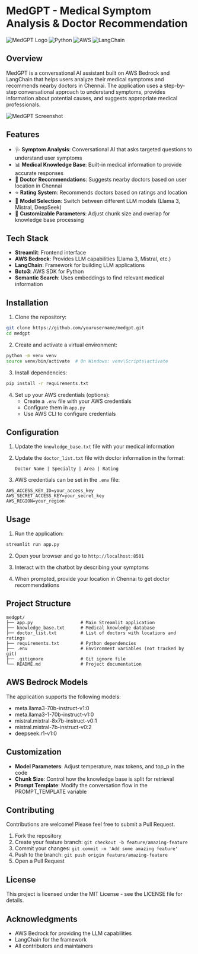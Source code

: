# MedGPT - Medical Symptom Analysis & Doctor Recommendation

![MedGPT Logo](https://img.shields.io/badge/MedGPT-🧠-brightgreen)
![Python](https://img.shields.io/badge/Python-3.8%2B-blue)
![AWS](https://img.shields.io/badge/AWS-Bedrock-orange)
![LangChain](https://img.shields.io/badge/LangChain-0.0.311-green)

## Overview

MedGPT is a conversational AI assistant built on AWS Bedrock and LangChain that helps users analyze their medical symptoms and recommends nearby doctors in Chennai. The application uses a step-by-step conversational approach to understand symptoms, provides information about potential causes, and suggests appropriate medical professionals.

![MedGPT Screenshot](https://user-images.githubusercontent.com/yourUsername/your-repo/assets/screenshot.png)

## Features

- 🩺 **Symptom Analysis**: Conversational AI that asks targeted questions to understand user symptoms
- 📊 **Medical Knowledge Base**: Built-in medical information to provide accurate responses
- 🏥 **Doctor Recommendations**: Suggests nearby doctors based on user location in Chennai
- ⭐ **Rating System**: Recommends doctors based on ratings and location
- 🔄 **Model Selection**: Switch between different LLM models (Llama 3, Mistral, DeepSeek)
- 🧩 **Customizable Parameters**: Adjust chunk size and overlap for knowledge base processing

## Tech Stack

- **Streamlit**: Frontend interface
- **AWS Bedrock**: Provides LLM capabilities (Llama 3, Mistral, etc.)
- **LangChain**: Framework for building LLM applications
- **Boto3**: AWS SDK for Python
- **Semantic Search**: Uses embeddings to find relevant medical information

## Installation

1. Clone the repository:
```bash
git clone https://github.com/yourusername/medgpt.git
cd medgpt
```

2. Create and activate a virtual environment:
```bash
python -m venv venv
source venv/bin/activate  # On Windows: venv\Scripts\activate
```

3. Install dependencies:
```bash
pip install -r requirements.txt
```

4. Set up your AWS credentials (options):
   - Create a `.env` file with your AWS credentials
   - Configure them in `app.py`
   - Use AWS CLI to configure credentials

## Configuration

1. Update the `knowledge_base.txt` file with your medical information
2. Update the `doctor_list.txt` file with doctor information in the format:
   ```
   Doctor Name | Specialty | Area | Rating
   ```

3. AWS credentials can be set in the `.env` file:
```
AWS_ACCESS_KEY_ID=your_access_key
AWS_SECRET_ACCESS_KEY=your_secret_key
AWS_REGION=your_region
```

## Usage

1. Run the application:
```bash
streamlit run app.py
```

2. Open your browser and go to `http://localhost:8501`

3. Interact with the chatbot by describing your symptoms

4. When prompted, provide your location in Chennai to get doctor recommendations

## Project Structure

```
medgpt/
├── app.py                  # Main Streamlit application
├── knowledge_base.txt      # Medical knowledge database
├── doctor_list.txt         # List of doctors with locations and ratings
├── requirements.txt        # Python dependencies
├── .env                    # Environment variables (not tracked by git)
├── .gitignore              # Git ignore file
└── README.md               # Project documentation
```

## AWS Bedrock Models

The application supports the following models:
- meta.llama3-70b-instruct-v1:0
- meta.llama3-1-70b-instruct-v1:0
- mistral.mixtral-8x7b-instruct-v0:1
- mistral.mistral-7b-instruct-v0:2
- deepseek.r1-v1:0

## Customization

- **Model Parameters**: Adjust temperature, max tokens, and top_p in the code
- **Chunk Size**: Control how the knowledge base is split for retrieval
- **Prompt Template**: Modify the conversation flow in the PROMPT_TEMPLATE variable

## Contributing

Contributions are welcome! Please feel free to submit a Pull Request.

1. Fork the repository
2. Create your feature branch: `git checkout -b feature/amazing-feature`
3. Commit your changes: `git commit -m 'Add some amazing feature'`
4. Push to the branch: `git push origin feature/amazing-feature`
5. Open a Pull Request

## License

This project is licensed under the MIT License - see the LICENSE file for details.

## Acknowledgments

- AWS Bedrock for providing the LLM capabilities
- LangChain for the framework
- All contributors and maintainers
